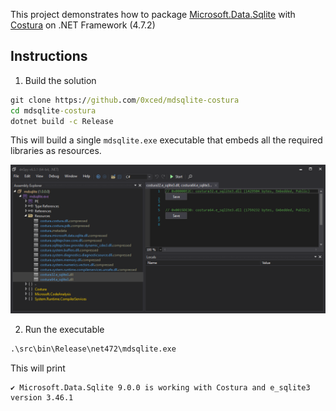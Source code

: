 This project demonstrates how to package [Microsoft.Data.Sqlite](https://learn.microsoft.com/en-us/dotnet/standard/data/sqlite/) with [Costura](https://github.com/Fody/Costura) on .NET Framework (4.7.2)

## Instructions

1. Build the solution

```cmd
git clone https://github.com/0xced/mdsqlite-costura
cd mdsqlite-costura
dotnet build -c Release
```

This will build a single `mdsqlite.exe` executable that embeds all the required libraries as resources.

![Screenshot of mdsqlite.exe opened in dnSpy showing all the embedded resources](mdsqlite_resources.png)

2. Run the executable

```cmd
.\src\bin\Release\net472\mdsqlite.exe
```

This will print

```
✔️ Microsoft.Data.Sqlite 9.0.0 is working with Costura and e_sqlite3 version 3.46.1
```

